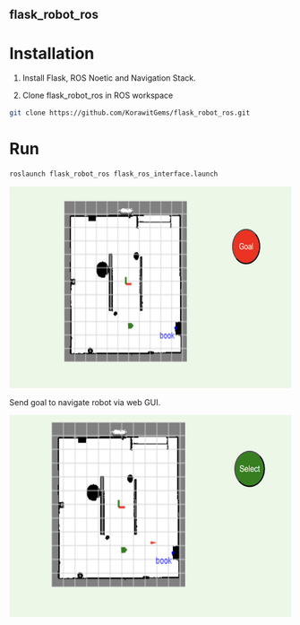## flask_robot_ros

# Installation

1. Install Flask, ROS Noetic and Navigation Stack.

2. Clone flask_robot_ros in ROS workspace

```bash
git clone https://github.com/KorawitGems/flask_robot_ros.git
```

# Run

```bash
roslaunch flask_robot_ros flask_ros_interface.launch
```

<p align="center">
  <img src="image/web_interface.png" width="640" height="360"/>
</p>


Send goal to navigate robot via web GUI.


<p align="center">
  <img src="image/send_goal.png" width="640" height="360"/>
</p>
